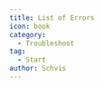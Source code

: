 ```yaml
---
title: List of Errors
icon: book
category:
  - Troubleshoot
tag:
  - Start
author: Schvis
---
```


<AutoCatalog />
